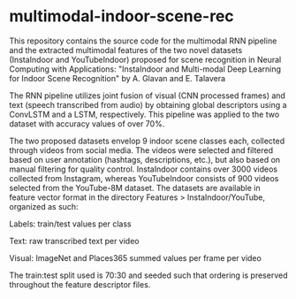 # multimodal-indoor-scene-rec
This repository contains the source code for the multimodal RNN pipeline and the extracted multimodal features of the two novel datasets (InstaIndoor and YouTubeIndoor) proposed for scene recognition in Neural Computing with Applications: "InstaIndoor and Multi-modal Deep Learning for Indoor Scene Recognition" by A. Glavan and E. Talavera

The RNN pipeline utilizes joint fusion of visual (CNN processed frames) and text (speech transcribed from audio) by obtaining global descriptors using a ConvLSTM and a LSTM, respectively. This pipeline was applied to the two dataset with accuracy values of over 70%.

The two proposed datasets envelop 9 indoor scene classes each, collected through videos from social media. The videos were selected and filtered based on user annotation (hashtags, descriptions, etc.), but also based on manual filtering for quality control. InstaIndoor contains over 3000 videos collected from Instagram, whereas YouTubeIndoor consists of 900 videos selected from the YouTube-8M dataset. The datasets are available in feature vector format in the directory Features > InstaIndoor/YouTube, organized as such: 

Labels: train/test values per class

Text: raw transcribed text per video

Visual: ImageNet and Places365 summed values per frame per video 

The train:test split used is 70:30 and seeded such that ordering is preserved throughout the feature descriptor files.
